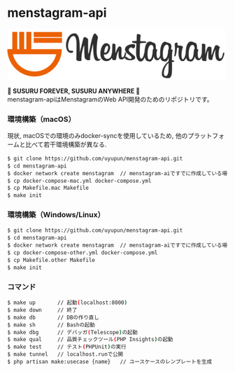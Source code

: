 # menstagram-api

<img src="logo.png" width="500">

**🍜 SUSURU FOREVER, SUSURU ANYWHERE 🍜**  
menstagram-apiはMenstagramのWeb API開発のためのリポジトリです。

### 環境構築（macOS）
現状, macOSでの環境のみdocker-syncを使用しているため, 他のプラットフォームと比べて若干環境構築が異なる.

```bash
$ git clone https://github.com/uyupun/menstagram-api.git
$ cd menstagram-api
$ docker network create menstagram  // menstagram-aiですでに作成している場合は実行しなくて良い
$ cp docker-compose-mac.yml docker-compose.yml
$ cp Makefile.mac Makefile
$ make init
```

### 環境構築（Windows/Linux）

```bash
$ git clone https://github.com/uyupun/menstagram-api.git
$ cd menstagram-api
$ docker network create menstagram  // menstagram-aiですでに作成している場合は実行しなくて良い
$ cp docker-compose-other.yml docker-compose.yml
$ cp Makefile.other Makefile
$ make init
```

### コマンド

```bash
$ make up       // 起動(localhost:8000)
$ make down     // 終了
$ make db       // DBの作り直し
$ make sh       // Bashの起動
$ make dbg      // デバッガ(Telescope)の起動
$ make qual     // 品質チェックツール(PHP Insights)の起動
$ make test     // テスト(PHPUnit)の実行
$ make tunnel   // localhost.runで公開
$ php artisan make:usecase {name}   // ユースケースのレンプレートを生成
```